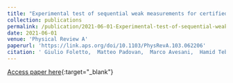 ```yaml
---
title: "Experimental test of sequential weak measurements for certified quantum randomness extraction"
collection: publications
permalink: /publication/2021-06-01-Experimental-test-of-sequential-weak-measurements-for-certified-quantum-randomness-extraction
date: 2021-06-01
venue: 'Physical Review A'
paperurl: 'https://link.aps.org/doi/10.1103/PhysRevA.103.062206'
citation: ' Giulio Foletto,  Matteo Padovan,  Marco Avesani,  Hamid Tebyanian,  Paolo Villoresi,  Giuseppe Vallone, &quot;Experimental test of sequential weak measurements for certified quantum randomness extraction.&quot; Physical Review A, 2021.'
---
```

[Access paper here](https://link.aps.org/doi/10.1103/PhysRevA.103.062206){:target="_blank"}
